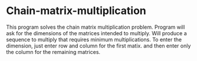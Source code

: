 # Chain-matrix-multiplication
This program solves the chain matrix multiplication problem. Program will ask for the dimensions of the matrices intended to multiply. Will produce a sequence to multiply that requires minimum multiplications.
To enter the dimension, just enter row and column for the first matix.
and then enter only the column for the remaining matrices.
